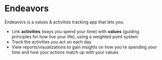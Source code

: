 # Endeavors

Endeavors is a values & activities tracking app that lets you:

- Link **activities** (ways you spend your time) with **values** (guiding principles for how live your life), using a weighted point system
- Track the activities you act on each day
- View reports/visualizations to gain insights on how you're spending your time and how your actions match up with your values
